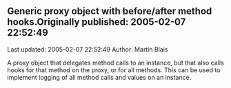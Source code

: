 ## Generic proxy object with before/after method hooks.Originally published: 2005-02-07 22:52:49 
Last updated: 2005-02-07 22:52:49 
Author: Martin Blais 
 
A proxy object that delegates method calls to an instance, but that also calls hooks for that method on the proxy, or for all methods.  This can be used to implement logging of all method calls and values on an instance.